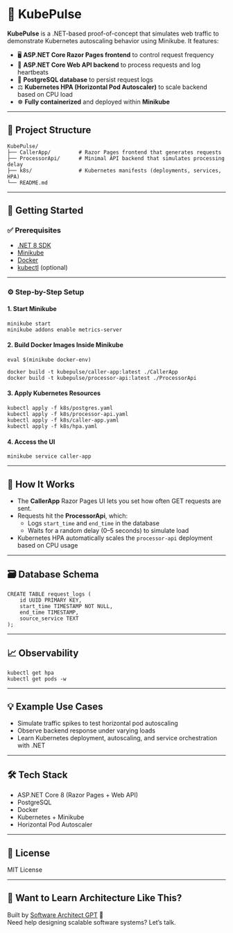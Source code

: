 # 🚀 KubePulse

**KubePulse** is a .NET-based proof-of-concept that simulates web traffic to demonstrate Kubernetes autoscaling behavior using Minikube. It features:

* 🖥️ **ASP.NET Core Razor Pages frontend** to control request frequency
* 🧠 **ASP.NET Core Web API backend** to process requests and log heartbeats
* 🐘 **PostgreSQL database** to persist request logs
* ⚖️ **Kubernetes HPA (Horizontal Pod Autoscaler)** to scale backend based on CPU load
* ☸️ **Fully containerized** and deployed within **Minikube**

* * *

## 📁 Project Structure

    KubePulse/
    ├── CallerApp/         # Razor Pages frontend that generates requests
    ├── ProcessorApi/      # Minimal API backend that simulates processing delay
    ├── k8s/               # Kubernetes manifests (deployments, services, HPA)
    └── README.md
    

* * *

## 🚀 Getting Started

### ✅ Prerequisites

* [.NET 8 SDK](https://dotnet.microsoft.com/)
* [Minikube](https://minikube.sigs.k8s.io/)
* [Docker](https://www.docker.com/)
* [kubectl](https://kubernetes.io/docs/tasks/tools/) (optional)

* * *

### ⚙️ Step-by-Step Setup

#### 1\. Start Minikube

    minikube start
    minikube addons enable metrics-server
    

#### 2\. Build Docker Images Inside Minikube

    eval $(minikube docker-env)
    
    docker build -t kubepulse/caller-app:latest ./CallerApp
    docker build -t kubepulse/processor-api:latest ./ProcessorApi
    

#### 3\. Apply Kubernetes Resources

    kubectl apply -f k8s/postgres.yaml
    kubectl apply -f k8s/processor-api.yaml
    kubectl apply -f k8s/caller-app.yaml
    kubectl apply -f k8s/hpa.yaml
    

#### 4\. Access the UI

    minikube service caller-app
    

* * *

## 🧠 How It Works

* The **CallerApp** Razor Pages UI lets you set how often GET requests are sent.
* Requests hit the **ProcessorApi**, which:
  * Logs `start_time` and `end_time` in the database
  * Waits for a random delay (0–5 seconds) to simulate load
* Kubernetes HPA automatically scales the `processor-api` deployment based on CPU usage

* * *

## 🗃️ Database Schema

    CREATE TABLE request_logs (
        id UUID PRIMARY KEY,
        start_time TIMESTAMP NOT NULL,
        end_time TIMESTAMP,
        source_service TEXT
    );
    

* * *

## 📈 Observability

    kubectl get hpa
    kubectl get pods -w
    

* * *

## 💡 Example Use Cases

* Simulate traffic spikes to test horizontal pod autoscaling
* Observe backend response under varying loads
* Learn Kubernetes deployment, autoscaling, and service orchestration with .NET

* * *

## 🛠 Tech Stack

* ASP.NET Core 8 (Razor Pages + Web API)
* PostgreSQL
* Docker
* Kubernetes + Minikube
* Horizontal Pod Autoscaler

* * *

## 📄 License

MIT License

* * *

## 🧠 Want to Learn Architecture Like This?

Built by [Software Architect GPT](https://sammuti.com) 🤖  
Need help designing scalable software systems? Let’s talk.
